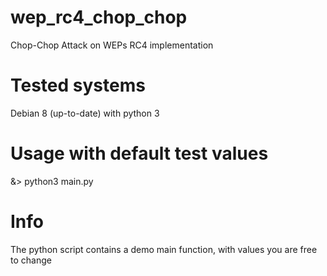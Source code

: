 # wep_rc4_chop_chop
Chop-Chop Attack on WEPs RC4 implementation

# Tested systems
Debian 8 (up-to-date) with python 3

# Usage with default test values
&> python3 main.py


# Info
The python script contains a demo main function, with values you are free to change